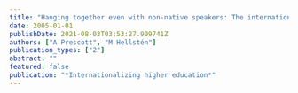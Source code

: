 ```yaml
---
title: "Hanging together even with non-native speakers: The international student transition experience"
date: 2005-01-01
publishDate: 2021-08-03T03:53:27.909741Z
authors: ["A Prescott", "M Hellstén"]
publication_types: ["2"]
abstract: ""
featured: false
publication: "*Internationalizing higher education*"
---
```


